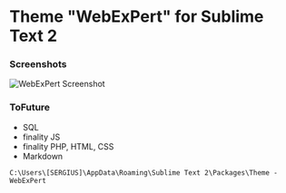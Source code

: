 # Theme "WebExPert" for Sublime Text 2

### Screenshots
![WebExPert Screenshot](http://clip2net.com/clip/m31506/1351762342-clip-132kb.png)

### ToFuture

- SQL
- finality JS
- finality PHP, HTML, CSS
- Markdown

```C:\Users\[SERGIUS]\AppData\Roaming\Sublime Text 2\Packages\Theme - WebExPert```